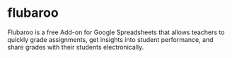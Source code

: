 # flubaroo
Flubaroo is a free Add-on for Google Spreadsheets that allows teachers to quickly grade assignments, get insights into student performance, and share grades with their students electronically.

